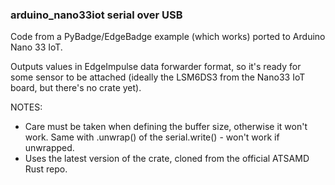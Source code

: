 ### arduino_nano33iot serial over USB

Code from a PyBadge/EdgeBadge example (which works) ported to Arduino Nano 33 IoT. 

Outputs values in EdgeImpulse data forwarder format, so it's ready for some sensor to be attached (ideally the LSM6DS3 from the Nano33 IoT board, but there's no crate yet).

NOTES:

* Care must be taken when defining the buffer size, otherwise it won't work. Same with .unwrap() of the serial.write() - won't work if unwrapped.
* Uses the latest version of the crate, cloned from the official ATSAMD Rust repo.
